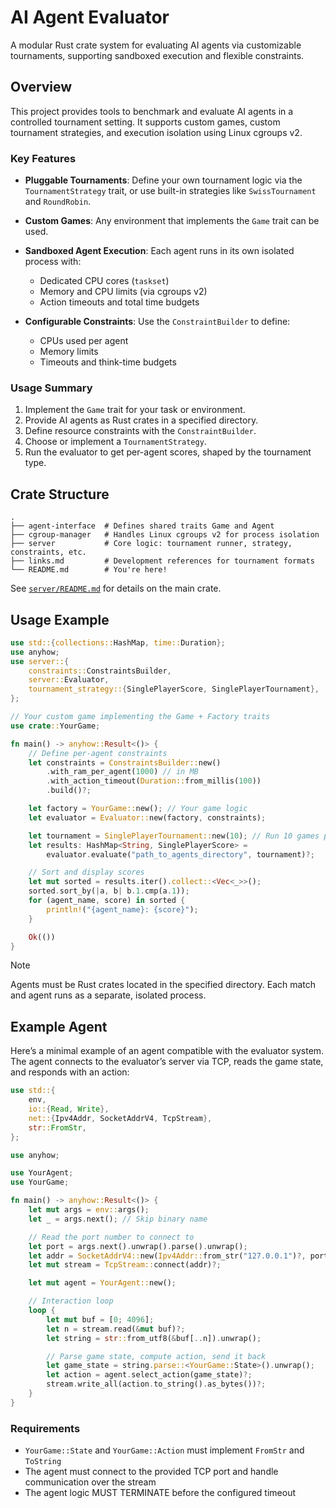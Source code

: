 # AI Agent Evaluator

A modular Rust crate system for evaluating AI agents via customizable tournaments, supporting sandboxed execution and flexible constraints.

## Overview

This project provides tools to benchmark and evaluate AI agents in a controlled tournament setting. It supports custom games, custom tournament strategies, and execution isolation using Linux cgroups v2.

### Key Features

- **Pluggable Tournaments**: Define your own tournament logic via the `TournamentStrategy` trait, or use built-in strategies like `SwissTournament` and `RoundRobin`.
- **Custom Games**: Any environment that implements the `Game` trait can be used.
- **Sandboxed Agent Execution**: Each agent runs in its own isolated process with:

  * Dedicated CPU cores (`taskset`)
  * Memory and CPU limits (via cgroups v2)
  * Action timeouts and total time budgets
- **Configurable Constraints**: Use the `ConstraintBuilder` to define:

  * CPUs used per agent
  * Memory limits
  * Timeouts and think-time budgets

### Usage Summary

1. Implement the `Game` trait for your task or environment.
2. Provide AI agents as Rust crates in a specified directory.
3. Define resource constraints with the `ConstraintBuilder`.
4. Choose or implement a `TournamentStrategy`.
5. Run the evaluator to get per-agent scores, shaped by the tournament type.

## Crate Structure

```
.
├── agent-interface  # Defines shared traits Game and Agent
├── cgroup-manager   # Handles Linux cgroups v2 for process isolation
├── server           # Core logic: tournament runner, strategy, constraints, etc.
├── links.md         # Development references for tournament formats
└── README.md        # You're here!
```

See [`server/README.md`](server/README.md) for details on the main crate.

## Usage Example

```rust
use std::{collections::HashMap, time::Duration};
use anyhow;
use server::{
    constraints::ConstraintsBuilder,
    server::Evaluator,
    tournament_strategy::{SinglePlayerScore, SinglePlayerTournament},
};

// Your custom game implementing the Game + Factory traits
use crate::YourGame;

fn main() -> anyhow::Result<()> {
    // Define per-agent constraints
    let constraints = ConstraintsBuilder::new()
        .with_ram_per_agent(1000) // in MB
        .with_action_timeout(Duration::from_millis(100))
        .build()?;

    let factory = YourGame::new(); // Your game logic
    let evaluator = Evaluator::new(factory, constraints);

    let tournament = SinglePlayerTournament::new(10); // Run 10 games per agent
    let results: HashMap<String, SinglePlayerScore> = 
        evaluator.evaluate("path_to_agents_directory", tournament)?;

    // Sort and display scores
    let mut sorted = results.iter().collect::<Vec<_>>();
    sorted.sort_by(|a, b| b.1.cmp(a.1));
    for (agent_name, score) in sorted {
        println!("{agent_name}: {score}");
    }

    Ok(())
}
```

> [!NOTE]  
> Agents must be Rust crates located in the specified directory. Each match and agent runs as a separate, isolated process.

## Example Agent

Here’s a minimal example of an agent compatible with the evaluator system. The agent connects to the evaluator’s server via TCP, reads the game state, and responds with an action:

```rust
use std::{
    env,
    io::{Read, Write},
    net::{Ipv4Addr, SocketAddrV4, TcpStream},
    str::FromStr,
};

use anyhow;

use YourAgent;
use YourGame;

fn main() -> anyhow::Result<()> {
    let mut args = env::args();
    let _ = args.next(); // Skip binary name

    // Read the port number to connect to
    let port = args.next().unwrap().parse().unwrap();
    let addr = SocketAddrV4::new(Ipv4Addr::from_str("127.0.0.1")?, port);
    let mut stream = TcpStream::connect(addr)?;

    let mut agent = YourAgent::new();

    // Interaction loop
    loop {
        let mut buf = [0; 4096];
        let n = stream.read(&mut buf)?;
        let string = str::from_utf8(&buf[..n]).unwrap();

        // Parse game state, compute action, send it back
        let game_state = string.parse::<YourGame::State>().unwrap();
        let action = agent.select_action(game_state)?;
        stream.write_all(action.to_string().as_bytes())?;
    }
}
```

### Requirements

- `YourGame::State` and `YourGame::Action` must implement `FromStr` and `ToString`
- The agent must connect to the provided TCP port and handle communication over the stream
- The agent logic MUST TERMINATE before the configured timeout